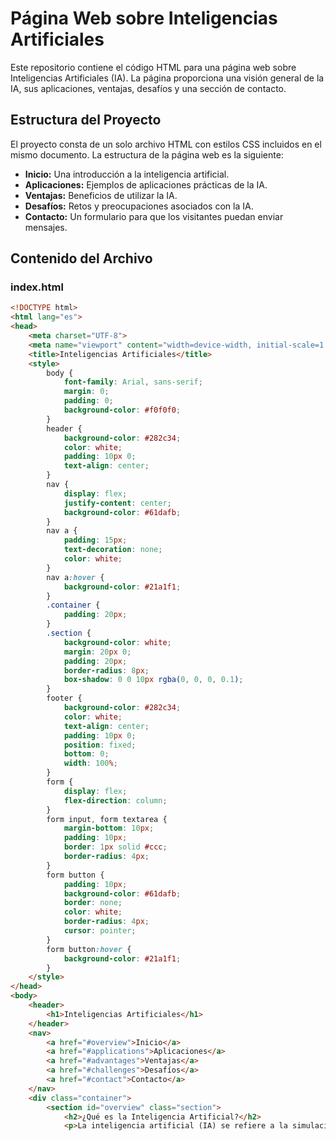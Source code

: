 # Página Web sobre Inteligencias Artificiales

Este repositorio contiene el código HTML para una página web sobre Inteligencias Artificiales (IA). La página proporciona una visión general de la IA, sus aplicaciones, ventajas, desafíos y una sección de contacto.

## Estructura del Proyecto

El proyecto consta de un solo archivo HTML con estilos CSS incluidos en el mismo documento. La estructura de la página web es la siguiente:

- **Inicio:** Una introducción a la inteligencia artificial.
- **Aplicaciones:** Ejemplos de aplicaciones prácticas de la IA.
- **Ventajas:** Beneficios de utilizar la IA.
- **Desafíos:** Retos y preocupaciones asociados con la IA.
- **Contacto:** Un formulario para que los visitantes puedan enviar mensajes.

## Contenido del Archivo

### index.html

```html
<!DOCTYPE html>
<html lang="es">
<head>
    <meta charset="UTF-8">
    <meta name="viewport" content="width=device-width, initial-scale=1.0">
    <title>Inteligencias Artificiales</title>
    <style>
        body {
            font-family: Arial, sans-serif;
            margin: 0;
            padding: 0;
            background-color: #f0f0f0;
        }
        header {
            background-color: #282c34;
            color: white;
            padding: 10px 0;
            text-align: center;
        }
        nav {
            display: flex;
            justify-content: center;
            background-color: #61dafb;
        }
        nav a {
            padding: 15px;
            text-decoration: none;
            color: white;
        }
        nav a:hover {
            background-color: #21a1f1;
        }
        .container {
            padding: 20px;
        }
        .section {
            background-color: white;
            margin: 20px 0;
            padding: 20px;
            border-radius: 8px;
            box-shadow: 0 0 10px rgba(0, 0, 0, 0.1);
        }
        footer {
            background-color: #282c34;
            color: white;
            text-align: center;
            padding: 10px 0;
            position: fixed;
            bottom: 0;
            width: 100%;
        }
        form {
            display: flex;
            flex-direction: column;
        }
        form input, form textarea {
            margin-bottom: 10px;
            padding: 10px;
            border: 1px solid #ccc;
            border-radius: 4px;
        }
        form button {
            padding: 10px;
            background-color: #61dafb;
            border: none;
            color: white;
            border-radius: 4px;
            cursor: pointer;
        }
        form button:hover {
            background-color: #21a1f1;
        }
    </style>
</head>
<body>
    <header>
        <h1>Inteligencias Artificiales</h1>
    </header>
    <nav>
        <a href="#overview">Inicio</a>
        <a href="#applications">Aplicaciones</a>
        <a href="#advantages">Ventajas</a>
        <a href="#challenges">Desafíos</a>
        <a href="#contact">Contacto</a>
    </nav>
    <div class="container">
        <section id="overview" class="section">
            <h2>¿Qué es la Inteligencia Artificial?</h2>
            <p>La inteligencia artificial (IA) se refiere a la simulación de procesos de inteligencia humana por par
